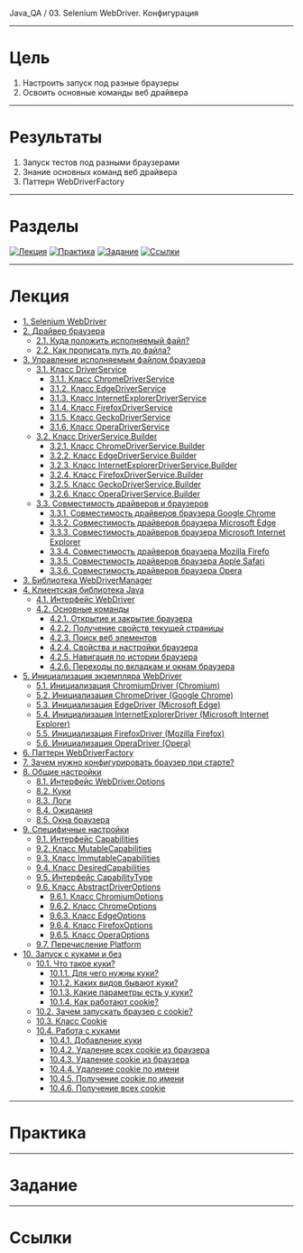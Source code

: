 Java_QA / 03. Selenium WebDriver. Конфигурация

***

# Цель

1. Настроить запуск под разные браузеры
2. Освоить основные команды веб драйвера

***

# Результаты 

1. Запуск тестов под разными браузерами
2. Знание основных команд веб драйвера
3. Паттерн WebDriverFactory

***

# Разделы

[![Лекция](https://img.shields.io/badge/-Лекция-ee99ff)](1.%20Лекция.md)
[![Практика](https://img.shields.io/badge/-Практика-aaffaa)](2.%20Практика.md)
[![Задание](https://img.shields.io/badge/-Задание-99ffee)](3.%20Задание.md)
[![Ссылки](https://img.shields.io/badge/-Ссылки-ffee99)](4.%20Ссылки.md)

***

# Лекция 

* [1. Selenium WebDriver](#1-selenium-webdriver)
* [2. Драйвер браузера](#2-драйвер-браузера)
    * [2.1. Куда положить исполняемый файл?](#21-куда-положить-исполняемый-файл)
    * [2.2. Как прописать путь до файла?](#22-как-прописать-путь-до-файла)
* [3. Управление исполняемым файлом браузера](#3-управление-исполняемым-файлом-браузера)
    * [3.1. Класс DriverService](#31-класс-driverservice)
        * [3.1.1. Класс ChromeDriverService](#311-класс-chromedriverservice)
        * [3.1.2. Класс EdgeDriverService](#312-класс-edgedriverservice)
        * [3.1.3. Класс InternetExplorerDriverService](#313-класс-internetexplorerdriverservice)
        * [3.1.4. Класс FirefoxDriverService](#314-класс-firefoxdriverservice)
        * [3.1.5. Класс GeckoDriverService](#315-класс-geckodriverservice)
        * [3.1.6. Класс OperaDriverService](#316-класс-operadriverservice)
    * [3.2. Класс DriverService.Builder](#32-класс-driverservicebuilder)
        * [3.2.1. Класс ChromeDriverService.Builder](#321-класс-chromedriverservicebuilder)
        * [3.2.2. Класс EdgeDriverService.Builder](#322-класс-edgedriverservicebuilder)
        * [3.2.3. Класс InternetExplorerDriverService.Builder](#323-класс-internetexplorerdriverservicebuilder)
        * [3.2.4. Класс FirefoxDriverService.Builder](#324-класс-firefoxdriverservicebuilder)
        * [3.2.5. Класс GeckoDriverService.Builder](#325-класс-geckodriverservicebuilder)
        * [3.2.6. Класс OperaDriverService.Builder](#326-класс-operadriverservicebuilder)
    * [3.3. Совместимость драйверов и браузеров](#33-совместимость-драйверов-и-браузеров)
        * [3.3.1. Совместимость драйверов браузера Google Chrome](#331-совместимость-драйверов-браузера-google-chrome)
        * [3.3.2. Совместимость драйверов браузера Microsoft Edge](#332-совместимость-драйверов-браузера-microsoft-edge)
        * [3.3.3. Совместимость драйверов браузера Microsoft Internet Explorer](#333-совместимость-драйверов-браузера-microsoft-internet-explorer)
        * [3.3.4. Совместимость драйверов браузера Mozilla Firefo](#334-совместимость-драйверов-браузера-mozilla-firefox)
        * [3.3.5. Совместимость драйверов браузера Apple Safari](#335-совместимость-драйверов-браузера-apple-safari)
        * [3.3.6. Совместимость драйверов браузера Opera](#336-совместимость-драйверов-браузера-opera)
* [3. Библиотека WebDriverManager](#3-библиотека-webdrivermanager)
* [4. Клиентская библиотека Java](#4-клиентская-библиотека-java)
    * [4.1. Интерфейс WebDriver](#41-интерфейс-webdriver)
    * [4.2. Основные команды](#42-основные-команды)
        * [4.2.1. Открытие и закрытие браузера](#421-открытие-и-закрытие-браузера)
        * [4.2.2. Получение свойств текущей страницы](#422-получение-свойств-текущей-страницы)
        * [4.2.3. Поиск веб элементов](#423-поиск-веб-элементов)
        * [4.2.4. Свойства и настройки браузера](#424-свойства-и-настройки-браузера)
        * [4.2.5. Навигация по истории браузера](#425-навигация-по-истории-браузера)
        * [4.2.6. Переходы по вкладкам и окнам браузера](#426-переходы-по-вкладкам-и-окнам-браузера)
* [5. Инициализация экземпляра WebDriver](#5-инициализация-экземпляра-webdriver)
    * [5.1. Инициализация ChromiumDriver (Chromium)](#51-инициализация-chromiumdriver-chromium)
    * [5.2. Инициализация ChromeDriver (Google Chrome)](#52-инициализация-chromedriver-google-chrome)
    * [5.3. Инициализация EdgeDriver (Microsoft Edge)](#53-инициализация-edgedriver-microsoft-edge)
    * [5.4. Инициализация InternetExplorerDriver (Microsoft Internet Explorer)](#54-инициализация-internetexplorerdriver-microsoft-internet-explorer)
    * [5.5. Инициализация FirefoxDriver (Mozilla Firefox)](#55-инициализация-firefoxdriver-mozilla-firefox)
    * [5.6. Инициализация OperaDriver (Opera)](#56-инициализация-operadriver-opera)
* [6. Паттерн WebDriverFactory](#6-паттерн-webdriverfactory)
* [7. Зачем нужно конфигурировать браузер при старте?](#7-зачем-нужно-конфигурировать-браузер-при-старте)
* [8. Общие настройки](#8-общие-настройки)
    * [8.1. Интерфейс WebDriver.Options](#81-интерфейс-webdriveroptions)
    * [8.2. Куки](#82-куки)
    * [8.3. Логи](#83-логи)
    * [8.4. Ожидания](#84-ожидания)
    * [8.5. Окна браузера](#85-окна-браузера)
* [9. Специфичные настройки](#9-специфичные-настройки)
    * [9.1. Интерфейс Capabilities](#91-интерфейс-capabilities)
    * [9.2. Класс MutableCapabilities](#92-класс-mutablecapabilities)
    * [9.3. Класс ImmutableCapabilities](#93-класс-immutablecapabilities)
    * [9.4. Класс DesiredCapabilities](#94-класс-desiredcapabilities)
    * [9.5. Интерфейс CapabilityType](#95-интерфейс-capabilitytype)
    * [9.6. Класс AbstractDriverOptions](#96-класс-abstractdriveroptions)
        * [9.6.1. Класс ChromiumOptions](#961-класс-chromiumoptions)
        * [9.6.2. Класс ChromeOptions](#962-класс-chromeoptions)
        * [9.6.3. Класс EdgeOptions](#963-класс-edgeoptions)
        * [9.6.4. Класс FirefoxOptions](#964-класс-firefoxoptions)
        * [9.6.5. Класс OperaOptions](#965-класс-operaoptions)
    * [9.7. Перечисление Platform](#97-перечисление-platform)
* [10. Запуск с куками и без](#10-запуск-с-куками-и-без)
    * [10.1. Что такое куки?](#101-что-такое-куки)
        * [10.1.1. Для чего нужны куки?](#1011-для-чего-нужны-куки)
        * [10.1.2. Каких видов бывают куки?](#1012-каких-видов-бывают-куки)
        * [10.1.3. Какие параметры есть у куки?](#1013-какие-параметры-есть-у-куки)
        * [10.1.4. Как работают cookie?](#1014-как-работают-cookie)
    * [10.2. Зачем запускать браузер с cookie?](#102-зачем-запускать-браузер-с-cookie)
    * [10.3. Класс Cookie](#103-класс-cookie)
    * [10.4. Работа с куками](#104-работа-с-куками)
        * [10.4.1. Добавление куки](#1041-добавление-куки)
        * [10.4.2. Удаление всех cookie из браузера](#1042-удаление-всех-cookie-из-браузера)
        * [10.4.3. Удаление cookie из браузера](#1043-удаление-cookie-из-браузера)
        * [10.4.4. Удаление cookie по имени](#1044-удаление-cookie-по-имени)
        * [10.4.5. Получение cookie по имени](#1045-получение-cookie-по-имени)
        * [10.4.6. Получение всех cookie](#1046-получение-всех-cookie)

***

# Практика 



***

# Задание 

***

# Ссылки 